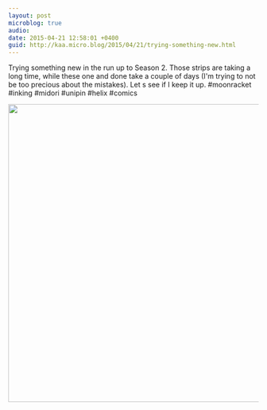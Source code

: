 ```yaml
---
layout: post
microblog: true
audio: 
date: 2015-04-21 12:58:01 +0400
guid: http://kaa.micro.blog/2015/04/21/trying-something-new.html
---
```

Trying something new in the run up to Season 2. Those strips are taking a long time, while these one and done take a couple of days (I'm trying to not be too precious about the mistakes). Let s see if I keep it up. #moonracket #inking #midori #unipin #helix #comics

<img src="http://www.kaa.bz/uploads/2018/9a64d8322c.jpg" width="600" height="600" />
